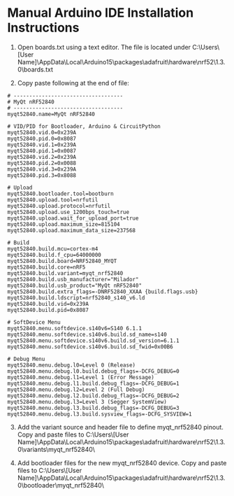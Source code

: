 # Manual Arduino IDE Installation Instructions 

  1. Open boards.txt using a text editor. The file is located under C:\Users\\[User Name]\AppData\Local\Arduino15\packages\adafruit\hardware\nrf52\1.3.0\boards.txt

  2. Copy paste following at the end of file:

```
# -----------------------------------
# MyQt nRF52840
# -----------------------------------
myqt52840.name=MyQt nRF52840

# VID/PID for Bootloader, Arduino & CircuitPython
myqt52840.vid.0=0x239A
myqt52840.pid.0=0x8087
myqt52840.vid.1=0x239A
myqt52840.pid.1=0x0087
myqt52840.vid.2=0x239A
myqt52840.pid.2=0x0088
myqt52840.vid.3=0x239A
myqt52840.pid.3=0x8088

# Upload
myqt52840.bootloader.tool=bootburn
myqt52840.upload.tool=nrfutil
myqt52840.upload.protocol=nrfutil
myqt52840.upload.use_1200bps_touch=true
myqt52840.upload.wait_for_upload_port=true
myqt52840.upload.maximum_size=815104
myqt52840.upload.maximum_data_size=237568

# Build
myqt52840.build.mcu=cortex-m4
myqt52840.build.f_cpu=64000000
myqt52840.build.board=NRF52840_MYQT
myqt52840.build.core=nRF5
myqt52840.build.variant=myqt_nrf52840
myqt52840.build.usb_manufacturer="Milador"
myqt52840.build.usb_product="MyQt nRF52840"
myqt52840.build.extra_flags=-DNRF52840_XXAA {build.flags.usb}
myqt52840.build.ldscript=nrf52840_s140_v6.ld
myqt52840.build.vid=0x239A
myqt52840.build.pid=0x8087

# SoftDevice Menu
myqt52840.menu.softdevice.s140v6=S140 6.1.1
myqt52840.menu.softdevice.s140v6.build.sd_name=s140
myqt52840.menu.softdevice.s140v6.build.sd_version=6.1.1
myqt52840.menu.softdevice.s140v6.build.sd_fwid=0x00B6

# Debug Menu
myqt52840.menu.debug.l0=Level 0 (Release)
myqt52840.menu.debug.l0.build.debug_flags=-DCFG_DEBUG=0
myqt52840.menu.debug.l1=Level 1 (Error Message)
myqt52840.menu.debug.l1.build.debug_flags=-DCFG_DEBUG=1
myqt52840.menu.debug.l2=Level 2 (Full Debug)
myqt52840.menu.debug.l2.build.debug_flags=-DCFG_DEBUG=2
myqt52840.menu.debug.l3=Level 3 (Segger SystemView)
myqt52840.menu.debug.l3.build.debug_flags=-DCFG_DEBUG=3
myqt52840.menu.debug.l3.build.sysview_flags=-DCFG_SYSVIEW=1
```

  3. Add the variant source and header file to define myqt_nrf52840 pinout. Copy and paste files to C:\Users\\[User Name]\AppData\Local\Arduino15\packages\adafruit\hardware\nrf52\1.3.0\variants\myqt_nrf52840\

  4. Add bootloader files for the new myqt_nrf52840 device. Copy and paste files to C:\Users\\[User Name]\AppData\Local\Arduino15\packages\adafruit\hardware\nrf52\1.3.0\bootloader\myqt_nrf52840\
